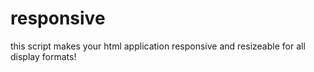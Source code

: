 # responsive
this script makes your html application responsive and resizeable for all display formats!
